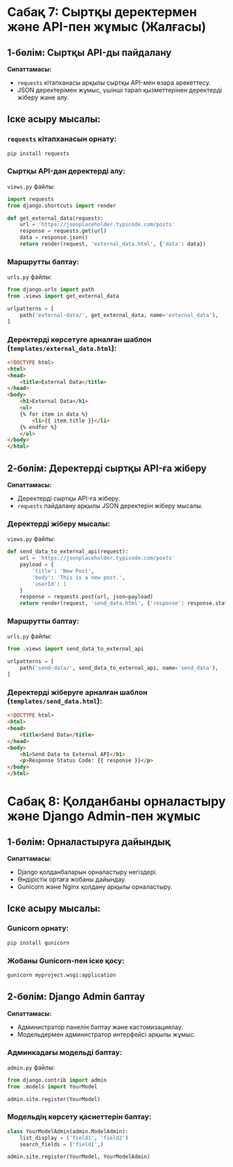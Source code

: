 
# Сабақ 7: Сыртқы деректермен және API-пен жұмыс (Жалғасы)

## 1-бөлім: Сыртқы API-ды пайдалану

**Сипаттамасы:**
- `requests` кітапханасы арқылы сыртқы API-мен өзара әрекеттесу.
- JSON деректерімен жұмыс, үшінші тарап қызметтерінен деректерді жіберу және алу.

## Іске асыру мысалы:

### `requests` кітапханасын орнату:

```bash
pip install requests
```

### Сыртқы API-дан деректерді алу:

`views.py` файлы:

```python
import requests
from django.shortcuts import render

def get_external_data(request):
    url = 'https://jsonplaceholder.typicode.com/posts'
    response = requests.get(url)
    data = response.json()
    return render(request, 'external_data.html', {'data': data})
```

### Маршрутты баптау:

`urls.py` файлы:

```python
from django.urls import path
from .views import get_external_data

urlpatterns = [
    path('external-data/', get_external_data, name='external_data'),
]
```

### Деректерді көрсетуге арналған шаблон (`templates/external_data.html`):

```html
<!DOCTYPE html>
<html>
<head>
    <title>External Data</title>
</head>
<body>
    <h1>External Data</h1>
    <ul>
    {% for item in data %}
        <li>{{ item.title }}</li>
    {% endfor %}
    </ul>
</body>
</html>
```

## 2-бөлім: Деректерді сыртқы API-ға жіберу

**Сипаттамасы:**
- Деректерді сыртқы API-ға жіберу.
- `requests` пайдалану арқылы JSON деректерін жіберу мысалы.

### Деректерді жіберу мысалы:

`views.py` файлы:

```python
def send_data_to_external_api(request):
    url = 'https://jsonplaceholder.typicode.com/posts'
    payload = {
        'title': 'New Post',
        'body': 'This is a new post.',
        'userId': 1
    }
    response = requests.post(url, json=payload)
    return render(request, 'send_data.html', {'response': response.status_code})
```

### Маршрутты баптау:

`urls.py` файлы:

```python
from .views import send_data_to_external_api

urlpatterns = [
    path('send-data/', send_data_to_external_api, name='send_data'),
]
```

### Деректерді жіберуге арналған шаблон (`templates/send_data.html`):

```html
<!DOCTYPE html>
<html>
<head>
    <title>Send Data</title>
</head>
<body>
    <h1>Send Data to External API</h1>
    <p>Response Status Code: {{ response }}</p>
</body>
</html>
```

# Сабақ 8: Қолданбаны орналастыру және Django Admin-пен жұмыс

## 1-бөлім: Орналастыруға дайындық

**Сипаттамасы:**
- Django қолданбаларын орналастыру негіздері.
- Өндірістік ортаға жобаны дайындау.
- Gunicorn және Nginx қолдану арқылы орналастыру.

## Іске асыру мысалы:

### Gunicorn орнату:

```bash
pip install gunicorn
```

### Жобаны Gunicorn-пен іске қосу:

```bash
gunicorn myproject.wsgi:application
```

## 2-бөлім: Django Admin баптау

**Сипаттамасы:**
- Администратор панелін баптау және кастомизациялау.
- Модельдермен администратор интерфейсі арқылы жұмыс.

### Админкадағы модельді баптау:

`admin.py` файлы:

```python
from django.contrib import admin
from .models import YourModel

admin.site.register(YourModel)
```

### Модельдің көрсету қасиеттерін баптау:

```python
class YourModelAdmin(admin.ModelAdmin):
    list_display = ('field1', 'field2')
    search_fields = ('field1',)

admin.site.register(YourModel, YourModelAdmin)
```

